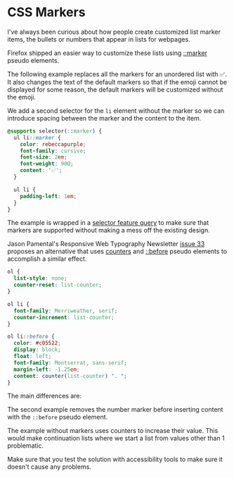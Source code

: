 # CSS Markers

I've always been curious about how people create customized list marker items, the bullets or numbers that appear in lists for webpages.

Firefox shipped an easier way to customize these lists using [::marker](https://developer.mozilla.org/en-US/docs/Web/CSS/::marker) pseudo elements.

The following example replaces all the markers for an unordered list with ✅. It also changes the text of the default markers so that if the emoji cannot be displayed for some reason, the default markers will be customized without the emoji.

We add a second selector for the `li` element without the marker so we can introduce spacing between the marker and the content to the item.

```css
@supports selector(::marker) {
  ul li::marker {
    color: rebeccapurple;
    font-family: cursive;
    font-size: 2em;
    font-weight: 900;
    content: '✅';
  }

  ul li {
    padding-left: 1em;
  }
}
```

The example is wrapped in a [selector feature query](https://developer.mozilla.org/en-US/docs/Web/CSS/@supports) to make sure that markers are supported without making a mess off the existing design.

Jason Pamental's Responsive Web Typography Newsletter [issue 33](https://mailchi.mp/222b96c49ab1/web-typography-news-33-setting-your-lists-apart?e=13cbc1be8b) proposes an alternative that uses [counters](https://developer.mozilla.org/en-US/docs/Web/CSS/CSS_Lists_and_Counters/Using_CSS_counters) and [::before](https://developer.mozilla.org/en-US/docs/Web/CSS/::before) pseudo elements to accomplish a similar effect.

```css
ol {
  list-style: none;
  counter-reset: list-counter;
}

ol li {
  font-family: Merriweather, serif;
  counter-increment: list-counter;
}

ol li::before {
  color: #c05522;
  display: block;
  float: left;
  font-family: Montserrat, sans-serif;
  margin-left: -1.25em;
  content: counter(list-counter) ". ";
}
```

The main differences are:

The second example removes the number marker before inserting content with the `::before` pseudo element.

The example without markers uses counters to increase their value. This would make continuation lists where we start a list from values other than 1 problematic.

Make sure that you test the solution with accessibility tools to make sure it doesn't cause any problems.
